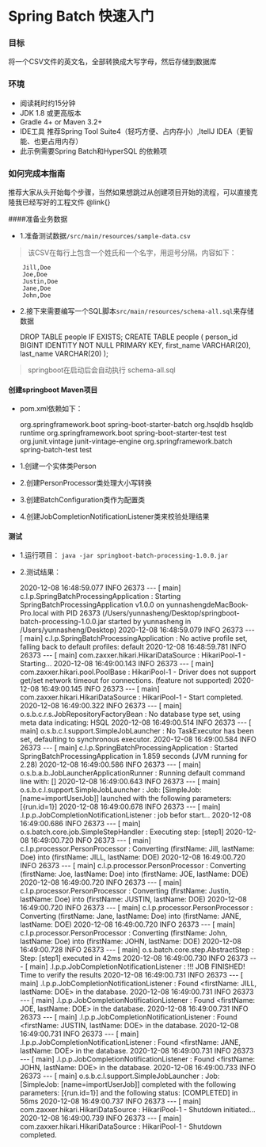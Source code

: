 # Spring Batch 快速入门


### 目标
 将一个CSV文件的英文名，全部转换成大写字母，然后存储到数据库

### 环境
* 阅读耗时约15分钟 
* JDK 1.8 或更高版本
* Gradle 4+ or Maven 3.2+ 
* IDE工具 推荐Spring Tool Suite4（轻巧方便、占内存小）,ItellJ IDEA（更智能、也更占用内存）
* 此示例需要Spring Batch和HyperSQL 的依赖项

### 如何完成本指南
推荐大家从头开始每个步骤，当然如果想跳过从创建项目开始的流程，可以直接克隆我已经写好的工程文件 @link{}

####准备业务数据


* 1.准备测试数据`/src/main/resources/sample-data.csv`

>该CSV在每行上包含一个姓氏和一个名字，用逗号分隔，内容如下：

		Jill,Doe
		Joe,Doe
		Justin,Doe
		Jane,Doe
		John,Doe

* 2.接下来需要编写一个SQL脚本`src/main/resources/schema-all.sql`来存储数据
	
	DROP TABLE people IF EXISTS;
	CREATE TABLE people  (
	    person_id BIGINT IDENTITY NOT NULL PRIMARY KEY,
	    first_name VARCHAR(20),
	    last_name VARCHAR(20)
	);

>springboot在启动后会自动执行 schema-all.sql
>

#### 创建springboot Maven项目
* pom.xml依赖如下：
	
	<dependencies>
		<dependency>
			<groupId>org.springframework.boot</groupId>
			<artifactId>spring-boot-starter-batch</artifactId>
		</dependency>
		<dependency>
			<groupId>org.hsqldb</groupId>
			<artifactId>hsqldb</artifactId>
			<scope>runtime</scope>
		</dependency>
		<dependency>
			<groupId>org.springframework.boot</groupId>
			<artifactId>spring-boot-starter-test</artifactId>
			<scope>test</scope>
			<exclusions>
				<exclusion>
					<groupId>org.junit.vintage</groupId>
					<artifactId>junit-vintage-engine</artifactId>
				</exclusion>
			</exclusions>
		</dependency>
		<dependency>
			<groupId>org.springframework.batch</groupId>
			<artifactId>spring-batch-test</artifactId>
			<scope>test</scope>
		</dependency>
	</dependencies>

* 1.创建一个实体类Person
* 2.创建PersonProcessor类处理大小写转换
* 3.创建BatchConfiguration类作为配置类
* 4.创建JobCompletionNotificationListener类来校验处理结果

#### 测试

* 1.运行项目：  `java -jar springboot-batch-processing-1.0.0.jar`

* 2.测试结果：

	2020-12-08 16:48:59.077  INFO 26373 --- [           main] c.l.p.SpringBatchProcessingApplication   : Starting SpringBatchProcessingApplication v1.0.0 on yunnashengdeMacBook-Pro.local with PID 26373 (/Users/yunnasheng/Desktop/springboot-batch-processing-1.0.0.jar started by yunnasheng in /Users/yunnasheng/Desktop)
	2020-12-08 16:48:59.079  INFO 26373 --- [           main] c.l.p.SpringBatchProcessingApplication   : No active profile set, falling back to default profiles: default
	2020-12-08 16:48:59.781  INFO 26373 --- [           main] com.zaxxer.hikari.HikariDataSource       : HikariPool-1 - Starting...
	2020-12-08 16:49:00.143  INFO 26373 --- [           main] com.zaxxer.hikari.pool.PoolBase          : HikariPool-1 - Driver does not support get/set network timeout for connections. (feature not supported)
	2020-12-08 16:49:00.145  INFO 26373 --- [           main] com.zaxxer.hikari.HikariDataSource       : HikariPool-1 - Start completed.
	2020-12-08 16:49:00.322  INFO 26373 --- [           main] o.s.b.c.r.s.JobRepositoryFactoryBean     : No database type set, using meta data indicating: HSQL
	2020-12-08 16:49:00.514  INFO 26373 --- [           main] o.s.b.c.l.support.SimpleJobLauncher      : No TaskExecutor has been set, defaulting to synchronous executor.
	2020-12-08 16:49:00.584  INFO 26373 --- [           main] c.l.p.SpringBatchProcessingApplication   : Started SpringBatchProcessingApplication in 1.859 seconds (JVM running for 2.28)
	2020-12-08 16:49:00.586  INFO 26373 --- [           main] o.s.b.a.b.JobLauncherApplicationRunner   : Running default command line with: []
	2020-12-08 16:49:00.643  INFO 26373 --- [           main] o.s.b.c.l.support.SimpleJobLauncher      : Job: [SimpleJob: [name=importUserJob]] launched with the following parameters: [{run.id=1}]
	2020-12-08 16:49:00.678  INFO 26373 --- [           main] .l.p.p.JobCompletionNotificationListener : job befor start...
	2020-12-08 16:49:00.686  INFO 26373 --- [           main] o.s.batch.core.job.SimpleStepHandler     : Executing step: [step1]
	2020-12-08 16:49:00.720  INFO 26373 --- [           main] c.l.p.processor.PersonProcessor          : Converting (firstName: Jill, lastName: Doe) into (firstName: JILL, lastName: DOE)
	2020-12-08 16:49:00.720  INFO 26373 --- [           main] c.l.p.processor.PersonProcessor          : Converting (firstName: Joe, lastName: Doe) into (firstName: JOE, lastName: DOE)
	2020-12-08 16:49:00.720  INFO 26373 --- [           main] c.l.p.processor.PersonProcessor          : Converting (firstName: Justin, lastName: Doe) into (firstName: JUSTIN, lastName: DOE)
	2020-12-08 16:49:00.720  INFO 26373 --- [           main] c.l.p.processor.PersonProcessor          : Converting (firstName: Jane, lastName: Doe) into (firstName: JANE, lastName: DOE)
	2020-12-08 16:49:00.720  INFO 26373 --- [           main] c.l.p.processor.PersonProcessor          : Converting (firstName: John, lastName: Doe) into (firstName: JOHN, lastName: DOE)
	2020-12-08 16:49:00.728  INFO 26373 --- [           main] o.s.batch.core.step.AbstractStep         : Step: [step1] executed in 42ms
	2020-12-08 16:49:00.730  INFO 26373 --- [           main] .l.p.p.JobCompletionNotificationListener : !!! JOB FINISHED! Time to verify the results
	2020-12-08 16:49:00.731  INFO 26373 --- [           main] .l.p.p.JobCompletionNotificationListener : Found <firstName: JILL, lastName: DOE> in the database.
	2020-12-08 16:49:00.731  INFO 26373 --- [           main] .l.p.p.JobCompletionNotificationListener : Found <firstName: JOE, lastName: DOE> in the database.
	2020-12-08 16:49:00.731  INFO 26373 --- [           main] .l.p.p.JobCompletionNotificationListener : Found <firstName: JUSTIN, lastName: DOE> in the database.
	2020-12-08 16:49:00.731  INFO 26373 --- [           main] .l.p.p.JobCompletionNotificationListener : Found <firstName: JANE, lastName: DOE> in the database.
	2020-12-08 16:49:00.731  INFO 26373 --- [           main] .l.p.p.JobCompletionNotificationListener : Found <firstName: JOHN, lastName: DOE> in the database.
	2020-12-08 16:49:00.733  INFO 26373 --- [           main] o.s.b.c.l.support.SimpleJobLauncher      : Job: [SimpleJob: [name=importUserJob]] completed with the following parameters: [{run.id=1}] and the following status: [COMPLETED] in 56ms
	2020-12-08 16:49:00.737  INFO 26373 --- [           main] com.zaxxer.hikari.HikariDataSource       : HikariPool-1 - Shutdown initiated...
	2020-12-08 16:49:00.739  INFO 26373 --- [           main] com.zaxxer.hikari.HikariDataSource       : HikariPool-1 - Shutdown completed.
	
	
